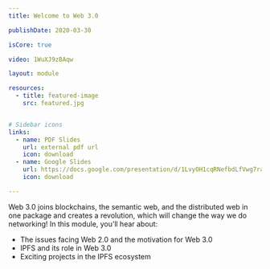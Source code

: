 ```yaml
---
title: Welcome to Web 3.0

publishDate: 2020-03-30

isCore: true

video: 1WuXJ9zBAqw

layout: module

resources:
  - title: featured-image
    src: featured.jpg


# Sidebar icons
links:
  - name: PDF Slides
    url: external pdf url
    icon: download
  - name: Google Slides
    url: https://docs.google.com/presentation/d/1LvyOH1cqRNefbdLfVwg7raHMqbas0zE6UuQLT2MOTPI/edit?usp=sharing
    icon: download

---
```


Web 3.0 joins blockchains, the semantic web, and the distributed web in one package and creates a revolution, which will change the way we do networking! In this module, you’ll hear about:

- The issues facing Web 2.0 and the motivation for Web 3.0
- IPFS and its role in Web 3.0
- Exciting projects in the IPFS ecosystem

<!--more-->
